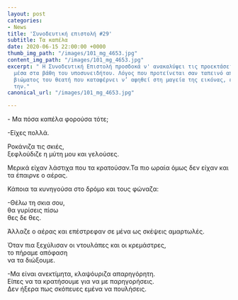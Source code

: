 ```yaml
---
layout: post
categories:
- News
title: 'Συνοδευτική επιστολή #29'
subtitle: Τα καπέλα
date: 2020-06-15 22:00:00 +0000
thumb_img_path: "/images/101_mg_4653.jpg"
content_img_path: "/images/101_mg_4653.jpg"
excerpt: " Η Συνοδευτική Επιστολή προσδοκά ν' ανακαλύψει τις προεκτάσεις της εικόνας
  μέσα στα βάθη του υποσυνειδήτου. Λόγος που προτείνεται σαν ταπεινό απαύγασμα του
  βιώματος του θεατή που καταφέρνει ν’ αφηθεί στη μαγεία της εικόνας, επαναδημιουργώντας
  την."
canonical_url: "/images/101_mg_4653.jpg"

---
```

\- Μα πόσα καπέλα φορούσα τότε;

\-Είχες πολλά.

Ροκάνιζα τις σκιές,  
ξεφλούδιζε η μύτη μου και γελούσες.

Μερικά είχαν λάστιχα που τα κρατούσαν.Τα πιο ωραία όμως δεν είχαν και τα έπαιρνε ο αέρας.

Κάποια τα κυνηγούσα στο δρόμο και τους φώναζα:

\-Θέλω τη σκια σου,  
θα γυρίσεις πίσω  
θες δε θες.

Άλλαζε ο αέρας και επέστρεφαν σε μένα ως σκέψεις αμαρτωλές.

Όταν πια ξεχύλισαν οι ντουλάπες και οι κρεμάστρες,  
το πήραμε απόφαση   
να τα διώξουμε.

\-Μα είναι ανεκτίμητα, κλαψόυριζα απαρηγόρητη.  
Είπες να τα κρατήσουμε για να με παρηγορήσεις.  
Δεν ήξερα πως σκόπευες εμένα να πουλήσεις.
